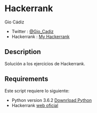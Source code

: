  Hackerrank
 ========================================


Gio Cádiz

* Twitter    : [@Gio_Cadiz](https://twitter.com/Gio_Cadiz)
* Hackerrank : [My Hackerrank](https://www.hackerrank.com/giovannicadiz)

## Description
Solución a los ejercicios de  Hackerrank.

## Requirements
Este script requiere lo siguiente:
* Python version 3.6.2 [Downrload Python](https://www.python.org/downloads/)
* Hackerrank [web oficial](https://www.hackerrank.com/)

